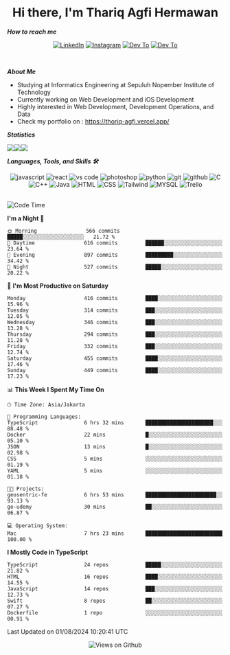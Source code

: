 <div align="center">
  <h1>Hi there, I'm Thariq Agfi Hermawan</h1>
</div>


***How to reach me***
<p align='center'>
   <a href="https://www.linkedin.com/in/thariqagfihermawan" target="_blank"><img src="https://img.shields.io/badge/LinkedIn-0077B5?style=for-the-badge&logo=linkedin&logoColor=white" alt="LinkedIn"></a>
   <a href="https://www.instagram.com/thoriqagfi" target="_blank"><img src="https://img.shields.io/badge/Instagram-E4405F?style=for-the-badge&logo=instagram&logoColor=white" alt="Instagram"></a>
   <a href="https://medium.com/@thoriq.aghfi60" target="_blank"><img src="https://img.shields.io/badge/Medium-12100E?style=for-the-badge&logo=medium&logoColor=white" alt="Dev To"></a>
   <a href="https://linktr.ee/thoriqagfi" target="_blank"><img src="https://img.shields.io/badge/linktree-1de9b6?style=for-the-badge&logo=linktree&logoColor=white" alt="Dev To"></a>
</p>

<br>

***About Me***
- Studying at Informatics Engineering at Sepuluh Nopember Institute of Technology
- Currently working on Web Development and iOS Development
- Highly interested in Web Development, Development Operations, and Data
- Check my portfolio on : https://thoriq-agfi.vercel.app/

***Statistics***

<!-- [![GitHub Streak](http://github-readme-streak-stats.herokuapp.com?user=thoriqagfi&theme=dark)](https://git.io/streak-stats) -->

<div align="center">
  <div style="display: flex;">
    <img src="http://github-readme-streak-stats.herokuapp.com?user=thoriqagfi&theme=chartreuse-dark"/>
    <img src="https://github-readme-stats.vercel.app/api/top-langs/?username=thoriqagfi&layout=compact&&theme=chartreuse-dark&langs_count=8)](https://github.com/thoriqagfi"/>
    <img src="https://github-readme-stats.vercel.app/api?username=thoriqagfi&show_icons=true&theme=chartreuse-dark"/>
  </div>
</div>

<!-- [![Top Langs](https://github-readme-stats.vercel.app/api/top-langs/?username=thoriqagfi&layout=compact&&theme=chartreuse-dark&langs_count=8)](https://github.com/thoriqagfi)
< ![Agfi's GitHub stats](https://github-readme-stats.vercel.app/api?username=thoriqagfi&show_icons=true&theme=chartreuse-dark) -->

***Languages, Tools, and Skills 🛠***

  <div align="center">
    <img src="https://img.shields.io/badge/JavaScript-F7DF1E?style=for-the-badge&logo=javascript&logoColor=black" alt="javascript" />
    <img src="https://img.shields.io/badge/React-61DAFB?style=for-the-badge&logo=react&logoColor=black" alt="react" />
    <img src="https://img.shields.io/badge/vs%20code-007ACC?style=for-the-badge&logo=visual%20studio%20code&logoColor=white" alt="vs code" />
    <img src="https://img.shields.io/badge/adobe%20photoshop-31A8FF?style=for-the-badge&logo=adobe%20photoshop&logoColor=white" alt="photoshop" />
    <img src="https://img.shields.io/badge/python-3776AB?style=for-the-badge&logo=python&logoColor=white" alt="python" />
    <img src="https://img.shields.io/badge/Git-F05032?style=for-the-badge&logo=git&logoColor=white" alt="git" />
    <img src="https://img.shields.io/badge/GitHub-100000?style=for-the-badge&logo=github&logoColor=white" alt="github" />
    <img src="https://img.shields.io/badge/c-%2300599C.svg?style=for-the-badge&logo=c&logoColor=white" alt="C" />
    <img src="https://img.shields.io/badge/c++-%2300599C.svg?style=for-the-badge&logo=c%2B%2B&logoColor=white" alt="C++" />
    <img src="https://img.shields.io/badge/Java-ED8B00?style=for-the-badge&logo=java&logoColor=white" alt="Java"/>
    <img src="https://img.shields.io/badge/HTML5-E34F26?style=for-the-badge&logo=html5&logoColor=white" alt="HTML" />
    <img src="https://img.shields.io/badge/CSS-239120?&style=for-the-badge&logo=css3&logoColor=white" alt ="CSS" />
    <img src="https://img.shields.io/badge/tailwindcss-%2338B2AC.svg?style=for-the-badge&logo=tailwind-css&logoColor=white" alt="Tailwind" />
    <img src="https://img.shields.io/badge/MySQL-00000F?style=for-the-badge&logo=mysql&logoColor=white" alt="MYSQL" />
    <img src="https://img.shields.io/badge/Trello-%23026AA7.svg?style=for-the-badge&logo=Trello&logoColor=white" alt="Trello" />
  </div><br>

<!--START_SECTION:waka-->
![Code Time](http://img.shields.io/badge/Code%20Time-981%20hrs%2011%20mins-blue)

**I'm a Night 🦉** 

```text
🌞 Morning                566 commits         █████░░░░░░░░░░░░░░░░░░░░   21.72 % 
🌆 Daytime                616 commits         ██████░░░░░░░░░░░░░░░░░░░   23.64 % 
🌃 Evening                897 commits         █████████░░░░░░░░░░░░░░░░   34.42 % 
🌙 Night                  527 commits         █████░░░░░░░░░░░░░░░░░░░░   20.22 % 
```
📅 **I'm Most Productive on Saturday** 

```text
Monday                   416 commits         ████░░░░░░░░░░░░░░░░░░░░░   15.96 % 
Tuesday                  314 commits         ███░░░░░░░░░░░░░░░░░░░░░░   12.05 % 
Wednesday                346 commits         ███░░░░░░░░░░░░░░░░░░░░░░   13.28 % 
Thursday                 294 commits         ███░░░░░░░░░░░░░░░░░░░░░░   11.28 % 
Friday                   332 commits         ███░░░░░░░░░░░░░░░░░░░░░░   12.74 % 
Saturday                 455 commits         ████░░░░░░░░░░░░░░░░░░░░░   17.46 % 
Sunday                   449 commits         ████░░░░░░░░░░░░░░░░░░░░░   17.23 % 
```


📊 **This Week I Spent My Time On** 

```text
🕑︎ Time Zone: Asia/Jakarta

💬 Programming Languages: 
TypeScript               6 hrs 32 mins       ██████████████████████░░░   88.48 % 
Docker                   22 mins             █░░░░░░░░░░░░░░░░░░░░░░░░   05.10 % 
JSON                     13 mins             █░░░░░░░░░░░░░░░░░░░░░░░░   02.98 % 
CSS                      5 mins              ░░░░░░░░░░░░░░░░░░░░░░░░░   01.19 % 
YAML                     5 mins              ░░░░░░░░░░░░░░░░░░░░░░░░░   01.18 % 

🐱‍💻 Projects: 
geosentric-fe            6 hrs 53 mins       ███████████████████████░░   93.13 % 
go-udemy                 30 mins             ██░░░░░░░░░░░░░░░░░░░░░░░   06.87 % 

💻 Operating System: 
Mac                      7 hrs 23 mins       █████████████████████████   100.00 % 
```

**I Mostly Code in TypeScript** 

```text
TypeScript               24 repos            █████░░░░░░░░░░░░░░░░░░░░   21.82 % 
HTML                     16 repos            ████░░░░░░░░░░░░░░░░░░░░░   14.55 % 
JavaScript               14 repos            ███░░░░░░░░░░░░░░░░░░░░░░   12.73 % 
Swift                    8 repos             ██░░░░░░░░░░░░░░░░░░░░░░░   07.27 % 
Dockerfile               1 repo              ░░░░░░░░░░░░░░░░░░░░░░░░░   00.91 % 
```




 Last Updated on 01/08/2024 10:20:41 UTC
<!--END_SECTION:waka-->

<div align="center">
<img src="https://komarev.com/ghpvc/?username=thoriqagfi&color=blue" alt="Views on Github" />
</div>
